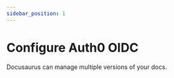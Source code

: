 ```yaml
---
sidebar_position: 1
---
```


# Configure Auth0 OIDC

Docusaurus can manage multiple versions of your docs.
